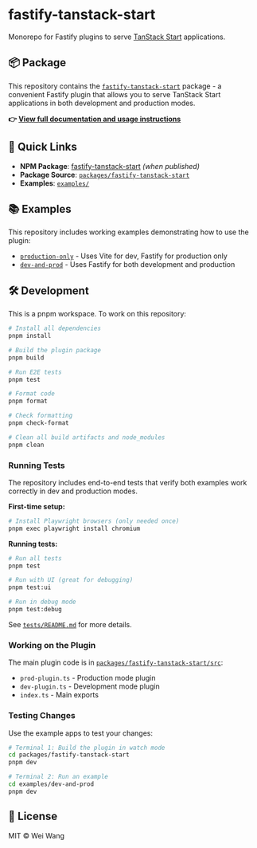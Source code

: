 # fastify-tanstack-start

Monorepo for Fastify plugins to serve [TanStack Start](https://tanstack.com/start) applications.

## 📦 Package

This repository contains the [`fastify-tanstack-start`](./packages/fastify-tanstack-start) package - a convenient Fastify plugin that allows you to serve TanStack Start applications in both development and production modes.

**👉 [View full documentation and usage instructions](./packages/fastify-tanstack-start/README.md)**

## 🚀 Quick Links

- **NPM Package**: [fastify-tanstack-start](https://www.npmjs.com/package/fastify-tanstack-start) _(when published)_
- **Package Source**: [`packages/fastify-tanstack-start`](./packages/fastify-tanstack-start)
- **Examples**: [`examples/`](./examples)

## 📚 Examples

This repository includes working examples demonstrating how to use the plugin:

- [`production-only`](./examples/production-only) - Uses Vite for dev, Fastify for production only
- [`dev-and-prod`](./examples/dev-and-prod) - Uses Fastify for both development and production

## 🛠️ Development

This is a pnpm workspace. To work on this repository:

```bash
# Install all dependencies
pnpm install

# Build the plugin package
pnpm build

# Run E2E tests
pnpm test

# Format code
pnpm format

# Check formatting
pnpm check-format

# Clean all build artifacts and node_modules
pnpm clean
```

### Running Tests

The repository includes end-to-end tests that verify both examples work correctly in dev and production modes.

**First-time setup:**
```bash
# Install Playwright browsers (only needed once)
pnpm exec playwright install chromium
```

**Running tests:**
```bash
# Run all tests
pnpm test

# Run with UI (great for debugging)
pnpm test:ui

# Run in debug mode
pnpm test:debug
```

See [`tests/README.md`](./tests/README.md) for more details.

### Working on the Plugin

The main plugin code is in [`packages/fastify-tanstack-start/src`](./packages/fastify-tanstack-start/src):
- `prod-plugin.ts` - Production mode plugin
- `dev-plugin.ts` - Development mode plugin  
- `index.ts` - Main exports

### Testing Changes

Use the example apps to test your changes:

```bash
# Terminal 1: Build the plugin in watch mode
cd packages/fastify-tanstack-start
pnpm dev

# Terminal 2: Run an example
cd examples/dev-and-prod
pnpm dev
```

## 📄 License

MIT © Wei Wang
